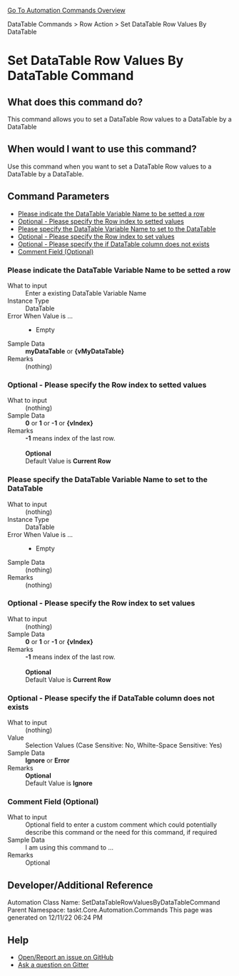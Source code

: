 <!--TITLE: Set DataTable Row Values By DataTable Command -->
<!-- SUBTITLE: a command in the DataTable Commands group. -->
[Go To Automation Commands Overview](/automation-commands.md)


DataTable Commands &gt; Row Action &gt; Set DataTable Row Values By DataTable


# Set DataTable Row Values By DataTable Command


## What does this command do?
This command allows you to set a DataTable Row values to a DataTable by a DataTable


## When would I want to use this command?
Use this command when you want to set a DataTable Row values to a DataTable by a DataTable.


## Command Parameters
- [Please indicate the DataTable Variable Name to be setted a row](#param_0)
- [Optional - Please specify the Row index to setted values](#param_1)
- [Please specify the DataTable Variable Name to set to the DataTable](#param_2)
- [Optional - Please specify the Row index to set values](#param_3)
- [Optional - Please specify the if DataTable column does not exists](#param_4)
- [Comment Field (Optional)](#param_5)


<a id="param_0"></a>
### Please indicate the DataTable Variable Name to be setted a row


<dl>
<dt>What to input</dt><dd>Enter a existing DataTable Variable Name</dd>
<dt>Instance Type</dt><dd>DataTable</dd>
<dt>Error When Value is ...</dt><dd><ul>
<li>Empty</li>
</ul></dd><dt>Sample Data</dt><dd><strong>myDataTable</strong> or <strong>{vMyDataTable}</strong></dd>
<dt>Remarks</dt><dd>(nothing)</dd>
</dl>




<a id="param_1"></a>
### Optional - Please specify the Row index to setted values


<dl>
<dt>What to input</dt><dd>(nothing)</dd>
<dt>Sample Data</dt><dd><strong>0</strong> or <strong>1</strong> or <strong>-1</strong> or <strong>{vIndex}</strong></dd>
<dt>Remarks</dt><dd><strong>-1</strong> means index of the last row.<br><br>
<strong>Optional</strong><br>Default Value is <strong>Current Row</strong></dd>
</dl>




<a id="param_2"></a>
### Please specify the DataTable Variable Name to set to the DataTable


<dl>
<dt>What to input</dt><dd>(nothing)</dd>
<dt>Instance Type</dt><dd>DataTable</dd>
<dt>Error When Value is ...</dt><dd><ul>
<li>Empty</li>
</ul></dd><dt>Sample Data</dt><dd>(nothing)</dd>
<dt>Remarks</dt><dd>(nothing)</dd>
</dl>




<a id="param_3"></a>
### Optional - Please specify the Row index to set values


<dl>
<dt>What to input</dt><dd>(nothing)</dd>
<dt>Sample Data</dt><dd><strong>0</strong> or <strong>1</strong> or <strong>-1</strong> or <strong>{vIndex}</strong></dd>
<dt>Remarks</dt><dd><strong>-1</strong> means index of the last row.<br><br>
<strong>Optional</strong><br>Default Value is <strong>Current Row</strong></dd>
</dl>




<a id="param_4"></a>
### Optional - Please specify the if DataTable column does not exists


<dl>
<dt>What to input</dt><dd>(nothing)</dd>
<dt>Value</dt><dd>Selection Values (Case Sensitive: No, Whilte-Space Sensitive: Yes)</dd>
<dt>Sample Data</dt><dd><strong>Ignore</strong> or <strong>Error</strong></dd>
<dt>Remarks</dt><dd><strong>Optional</strong><br>Default Value is <strong>Ignore</strong></dd>
</dl>




<a id="param_5"></a>
### Comment Field (Optional)


<dl>
<dt>What to input</dt><dd>Optional field to enter a custom comment which could potentially describe this command or the need for this command, if required</dd>
<dt>Sample Data</dt><dd>I am using this command to ...</dd>
<dt>Remarks</dt><dd>Optional</dd>
</dl>




## Developer/Additional Reference
Automation Class Name: SetDataTableRowValuesByDataTableCommand
Parent Namespace: taskt.Core.Automation.Commands
This page was generated on 12/11/22 06:24 PM


## Help
- [Open/Report an issue on GitHub](https://github.com/saucepleez/taskt/issues/new)
- [Ask a question on Gitter](https://gitter.im/taskt-rpa/Lobby)
